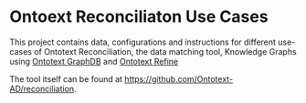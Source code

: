 # Ontoext Reconciliaton Use Cases

This project contains data, configurations and instructions 
for different use-cases of Ontotext Reconciliation, 
the data matching tool, Knowledge Graphs using [Ontotext GraphDB](https://www.ontotext.com/products/graphdb/) 
and [Ontotext Refine](https://www.ontotext.com/products/ontotext-refine/)

The tool itself can be found at <https://github.com/Ontotext-AD/reconciliation>.


